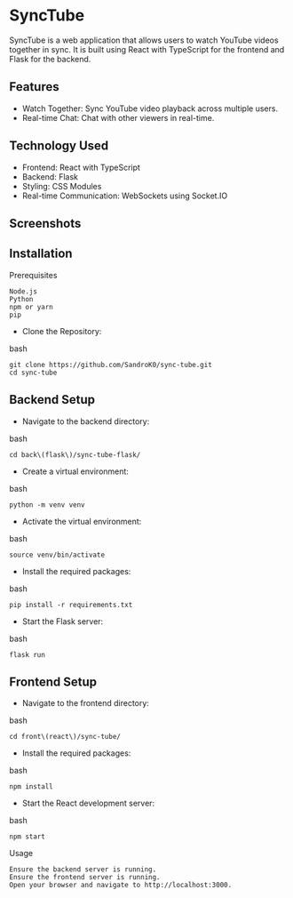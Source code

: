 # SyncTube

SyncTube is a web application that allows users to watch YouTube videos together in sync. It is built using React with TypeScript for the frontend and Flask for the backend.

## Features

  - Watch Together: Sync YouTube video playback across multiple users.
  - Real-time Chat: Chat with other viewers in real-time.

## Technology Used

  - Frontend: React with TypeScript
  - Backend: Flask
  - Styling: CSS Modules
  - Real-time Communication: WebSockets using Socket.IO

## Screenshots

## Installation
Prerequisites

    Node.js
    Python
    npm or yarn
    pip

- Clone the Repository:

bash

    git clone https://github.com/SandroK0/sync-tube.git
    cd sync-tube

## Backend Setup

- Navigate to the backend directory:

bash

    cd back\(flask\)/sync-tube-flask/

- Create a virtual environment:

bash

    python -m venv venv

- Activate the virtual environment:

bash

    source venv/bin/activate

- Install the required packages:

bash

    pip install -r requirements.txt

- Start the Flask server:

bash

    flask run

## Frontend Setup

- Navigate to the frontend directory:

bash

    cd front\(react\)/sync-tube/

- Install the required packages:

bash

    npm install

- Start the React development server:

bash

    npm start

Usage

    Ensure the backend server is running.
    Ensure the frontend server is running.
    Open your browser and navigate to http://localhost:3000.

